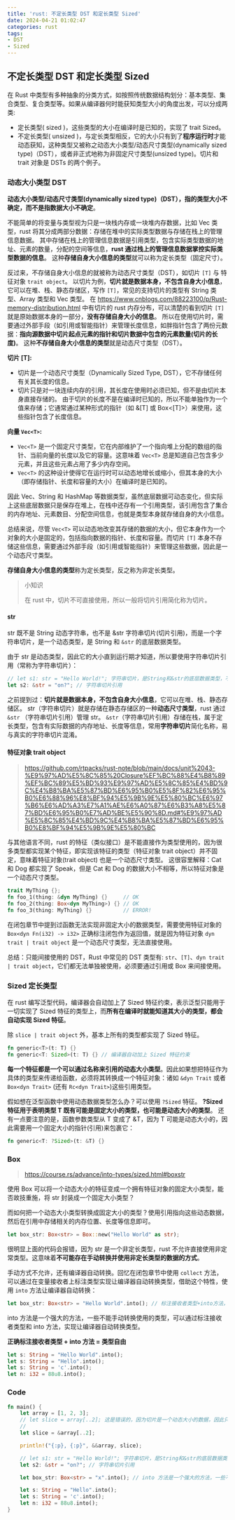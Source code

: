 ```yaml
---
title: 'rust: 不定长类型 DST 和定长类型 Sized'
date: 2024-04-21 01:02:47
categories: rust
tags: 
- DST
- Sized
---
```


## 不定长类型 DST 和定长类型 Sized

在 Rust 中类型有多种抽象的分类方式，如按照传统数据结构划分：基本类型、集合类型、复合类型等。如果从编译器何时能获知类型大小的角度出发，可以分成两类:

- 定长类型( sized )，这些类型的大小在编译时是已知的，实现了 trait Sized。
- 不定长类型( unsized )，与定长类型相反，它的大小只有到了**程序运行时**才能动态获知，这种类型又被称之动态大小类型/动态尺寸类型(dynamically sized type)（DST），或者非正式地称为非固定尺寸类型(unsized type)。切片和 trait 对象是 DSTs 的两个例子。

### 动态大小类型 DST

**动态大小类型/动态尺寸类型(dynamically sized type)（DST），指的类型大小不确定，而不是指数据大小不确定**。

不能简单的将变量与类型视为只是一块栈内存或一块堆内存数据，比如 Vec 类型，rust 将其分成两部分数据：存储在堆中的实际类型数据与存储在栈上的管理信息数据。
其中存储在栈上的管理信息数据是引用类型，包含实际类型数据的地址、元素的数量，分配的空间等信息，**rust 通过栈上的管理信息数据掌控实际类型数据的信息**。
这种**存储自身大小信息的类型**就可以称为定长类型（固定尺寸）。

反过来，不存储自身大小信息的就被称为动态尺寸类型（DST），如切片 `[T]` 与 特征对象 `trait object`。
以切片为例，**切片就是数据本身，不包含自身大小信息**，它可以在堆、栈、静态存储区，写作 `[T]`，常见的支持切片的类型有 String 类型、Array 类型和 Vec 类型。
在 https://www.cnblogs.com/88223100/p/Rust-memory-distribution.html 中有切片的 rust 内存分布，可以清楚的看到切片 `[T]` 就是原始数据本身的一部分，**没有存储自身大小的信息**。
所以在使用切片时，需要通过外部手段（如引用或智能指针）来管理长度信息，如胖指针包含了两份元数据：**指向源数据中切片起点元素的指针和切片数据中包含的元素数量(切片的长度)**。
这种**不存储自身大小信息的类型**就是动态尺寸类型（DST）。

**切片 [T]:**

- 切片是一个动态尺寸类型（Dynamically Sized Type, DST），它不存储任何有关其长度的信息。
- 切片只是对一块连续内存的引用，其长度在使用时必须已知，但不是由切片本身直接存储的。
  由于切片的长度不是在编译时已知的，所以不能单独作为一个值来存储；它通常通过某种形式的指针（如 &[T] 或 Box<[T]>）来使用，这些指针包含了长度信息。

**向量 `Vec<T>`:**

- `Vec<T>` 是一个固定尺寸类型，它在内部维护了一个指向堆上分配的数组的指针、当前向量的长度以及它的容量。这意味着 `Vec<T>` 总是知道自己包含多少元素，并且这些元素占用了多少内存空间。
- `Vec<T>` 的这种设计使得它在运行时可以动态地增长或缩小，但其本身的大小（即存储指针、长度和容量的大小）在编译时是已知的。

因此 Vec、String 和 HashMap 等数据类型，虽然底层数据可动态变化，但实际上这些底层数据只是保存在堆上，在栈中还存有一个引用类型，该引用包含了集合的内存地址、元素数目、分配空间信息，也就是类型本身就存储自身的大小信息。

总结来说，尽管 `Vec<T>` 可以动态地改变其存储的数据的大小，但它本身作为一个对象的大小是固定的，包括指向数据的指针、长度和容量。而切片 `[T]` 本身不存储这些信息，需要通过外部手段（如引用或智能指针）来管理这些数据，因此是一个动态尺寸类型。

**存储自身大小信息的类型**称为定长类型，反之称为非定长类型。

> 小知识
>
> 在 rust 中，切片不可直接使用，所以一般将切片引用简化称为切片。

#### str

str 既不是 String 动态字符串，也不是 &str 字符串切片(切片引用)，而是一个字符串切片，是一个动态类型，是 String 和 `&str` 的底层数据类型。

由于 str 是动态类型，因此它的大小直到运行期才知道，所以要使用字符串切片引用（常称为字符串切片）：

```rust
// let s1: str = "Hello World!"; 字符串切片，是String和&str的底层数据类型，不可直接使用
let s2: &str = "on?"; // 字符串切片引用
```

之前提到过：**切片就是数据本身，不包含自身大小信息**，它可以在堆、栈、静态存储区。
str（字符串切片）就是存储在静态存储区的一种**动态尺寸类型**，rust 通过 `&str` （字符串切片引用）管理 str。
`&str`（字符串切片引用）存储在栈，属于定长类型，包含有实际数据的内存地址、长度等信息，常用**字符串切片**简化名称，易与真实的字符串切片混淆。

#### 特征对象 trait object

> https://github.com/rtpacks/rust-note/blob/main/docs/unit%2043-%E9%97%AD%E5%8C%85%20Closure%EF%BC%88%E4%B8%89%EF%BC%89%E5%BD%93%E9%97%AD%E5%8C%85%E4%BD%9C%E4%B8%BA%E5%87%BD%E6%95%B0%E5%8F%82%E6%95%B0%E6%88%96%E8%BF%94%E5%9B%9E%E5%80%BC%E6%97%B6%E6%AD%A3%E7%A1%AE%E6%A0%87%E6%B3%A8%E5%87%BD%E6%95%B0%E7%AD%BE%E5%90%8D.md#%E9%97%AD%E5%8C%85%E4%BD%9C%E4%B8%BA%E5%87%BD%E6%95%B0%E8%BF%94%E5%9B%9E%E5%80%BC

与其他语言不同，rust 的特征（类似接口）是不能直接作为类型使用的，因为很多类型都实现某个特征，即实现该特征的类型（特征对象 trait object）并不固定，意味着特征对象(trait object) 也是一个动态尺寸类型。
这很容里解释：Cat 和 Dog 都实现了 Speak，但是 Cat 和 Dog 的数据大小不相等，所以特征对象是一个动态尺寸类型。

```rust
trait MyThing {};
fn foo_1(thing: &dyn MyThing) {}     // OK
fn foo_2(thing: Box<dyn MyThing>) {} // OK
fn foo_3(thing: MyThing) {}          // ERROR!
```

在闭包章节中提到过函数无法实现非固定大小的数据类型，需要使用特征对象的 `Box<dyn Fn(i32) -> i32>` 正确标注闭包作为返回值，就是因为特征对象 `dyn trait | trait object` 是一个动态尺寸类型，无法直接使用。

总结：只能间接使用的 DST，Rust 中常见的 DST 类型有: `str`、`[T]`、`dyn trait | trait object`，它们都无法单独被使用，必须要通过引用或 Box 来间接使用。

### Sized 定长类型

在 rust 编写泛型代码，编译器会自动加上了 Sized 特征约束，表示泛型只能用于一切实现了 Sized 特征的类型上，而**所有在编译时就能知道其大小的类型，都会自动实现 Sized 特征**。

除 `slice | trait object` 外，基本上所有的类型都实现了 Sized 特征。

```rust
fn generic<T>(t: T) {}
fn generic<T: Sized>(t: T) {} // 编译器自动加上 Sized 特征约束
```

**每一个特征都是一个可以通过名称来引用的动态大小类型**。因此如果想把特征作为具体的类型来传递给函数，必须将其转换成一个特征对象：诸如 `&dyn Trait` 或者 `Box<dyn Trait>` (还有 `Rc<dyn Trait>`)这些引用类型。

假如想在泛型函数中使用动态数据类型怎么办？可以使用 `?Sized` 特征。
**?Sized 特征用于表明类型 T 既有可能是固定大小的类型，也可能是动态大小的类型**。
还有一点要注意的是，函数参数类型从 T 变成了 &T，因为 T 可能是动态大小的，因此需要用一个固定大小的指针(引用)来包裹它：

```rust
fn generic<T: ?Sized>(t: &T) {}
```

### Box<str>

> https://course.rs/advance/into-types/sized.html#boxstr

使用 Box 可以将一个动态大小的特征变成一个拥有特征对象的固定大小类型，能否故技重施，将 str 封装成一个固定大小类型？

而如何把一个动态大小类型转换成固定大小的类型？使用引用指向这些动态数据，然后在引用中存储相关的内存位置、长度等信息即可。

```rust
let box_str: Box<str> = Box::new("Hello World" as str);
```

很明显上面的代码会报错，因为 str 是一个非定长类型，rust 不允许直接使用非定常类型。这意味着**不可能存在手动转换并使用非定长类型的数据的方式**。

手动方式不允许，还有编译器自动转换。回忆在闭包章节中使用 `collect` 方法，可以通过在变量接收者上标注类型实现让编译器自动转换类型，借助这个特性，使用 `into` 方法让编译器自动转换：

```rust
let box_str: Box<str> = "Hello World".into(); // 标注接收者类型+into方法，实现编译器自动转换类型
```

into 方法是一个强大的方法，一些不能手动转换使用的类型，可以通过标注接收者类型和 into 方法，实现让编译器自动转换类型。

**正确标注接收者类型 + into 方法 = 类型自由**

```rust
let s: String = "Hello World".into();
let s: String = "Hello".into();
let s: String = 'c'.into();
let n: i32 = 88u8.into();
```

### Code

```rust
fn main() {
    let array = [1, 2, 3];
    // let slice = array[..2]; 这是错误的，因为切片是一个动态大小的数据，因此只能存放在堆中，并不能直接使用
    //
    let slice = &array[..2];

    println!("{:p}, {:p}", &&array, slice);

    // let s1: str = "Hello World!"; 字符串切片，是String和&str的底层数据类型，不可直接使用
    let s2: &str = "on?"; // 字符串切片引用

    let box_str: Box<str> = "x".into(); // into 方法是一个强大的方法，一些不能手动转换使用的类型，可以通过标注接收者类型和into方法，实现让编译器自动转换类型。

    let s: String = "Hello".into();
    let s: String = 'c'.into();
    let n: i32 = 88u8.into();
}
```
